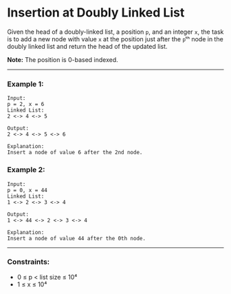 # Insertion at Doubly Linked List

Given the head of a doubly-linked list, a position `p`, and an integer `x`, the task is to add a new node with value `x` at the position just after the `p`ᵗʰ node in the doubly linked list and return the head of the updated list.

**Note:**
The position is 0-based indexed.

---

### Example 1:

```
Input:
p = 2, x = 6
Linked List:
2 <-> 4 <-> 5

Output:
2 <-> 4 <-> 5 <-> 6

Explanation:
Insert a node of value 6 after the 2nd node.
```

### Example 2:

```
Input:
p = 0, x = 44
Linked List:
1 <-> 2 <-> 3 <-> 4

Output:
1 <-> 44 <-> 2 <-> 3 <-> 4

Explanation:
Insert a node of value 44 after the 0th node.
```

---

### Constraints:

* 0 ≤ p < list size ≤ 10⁴
* 1 ≤ x ≤ 10⁴
